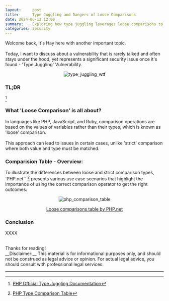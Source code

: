 ```yaml
---
layout:     post
title:      Type Juggling and Dangers of Loose Comparisons
date: 2024-06-12 12:00
summary:    Exploring how type juggling leverages loose comparisons to breach web application security.
categories: security
---
```


Welcome back, It's Hay here with another important topic.
<br /><br />
Today, I want to discuss about a vulnerability that is rarely talked and often stays under the hood, yet represents a significant security issue once it's found - 'Type Juggling' Vulnerability.

<p align="center">
  <img src="{{ site.url }}/images/type_juggling_wtf.jpg" alt="type_juggling_wtf" />
</p>

### TL;DR

[^1]

### What 'Loose Comparison' is all about?
In languages like PHP, JavaScript, and Ruby, comparison operations are based on the values of variables rather than their types, which is known as 'loose' comparison.
<br /><br />
This approach can lead to issues in certain cases, unlike 'strict' comparison where both value and type must be matched.

### Comparision Table - Overview:
To illustrate the differences between loose and strict comparison types, `PHP.net`` [^2] presents various use case scenarios that highlight the importance of using the correct comparison operator to get the right outcomes:

<p align="center">
  <img src="{{ site.url }}/images/loose_compare_table.png" alt="php_comparison_table" />
</p>
<p align="center">
    <a href="https://learning.postman.com/docs/postman-flows/gs/flows-overview/">Loose comparisons table by PHP.net</a>
</p>

### Conclusion

XXXX

<br />
Thanks for reading!

<br />
__Disclaimer:__ This material is for informational purposes only, and should not be construed as legal advice or opinion. For actual legal advice, you should consult with professional legal services.

---

[^1]: [PHP Official Type Juggling Documentation](https://www.php.net/manual/en/language.types.type-juggling.php)
[^2]: [PHP Type Comparison Table](https://www.php.net/manual/en/types.comparisons.php)